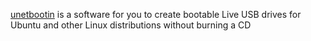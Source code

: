 [unetbootin](https://unetbootin.github.io/) is a software for you to create bootable Live USB drives for Ubuntu and other Linux distributions without burning a CD
